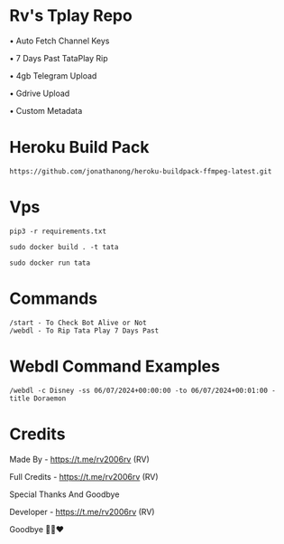 # Rv's Tplay Repo

• Auto Fetch Channel Keys

• 7 Days Past TataPlay Rip

• 4gb Telegram Upload

• Gdrive Upload

• Custom Metadata

# Heroku Build Pack

```
https://github.com/jonathanong/heroku-buildpack-ffmpeg-latest.git
```
# Vps
```
pip3 -r requirements.txt
```
```
sudo docker build . -t tata
```
```
sudo docker run tata
```

# Commands

```
/start - To Check Bot Alive or Not
/webdl - To Rip Tata Play 7 Days Past
```

# Webdl Command Examples

```
/webdl -c Disney -ss 06/07/2024+00:00:00 -to 06/07/2024+00:01:00 -title Doraemon
```

# Credits

Made By - https://t.me/rv2006rv (RV)

Full Credits - https://t.me/rv2006rv (RV)

Special Thanks And Goodbye

Developer - https://t.me/rv2006rv (RV)

Goodbye 🥺✨❤️

